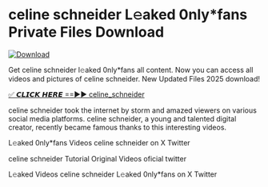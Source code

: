 # celine schneider L𝚎aked 0nly*fans Private Files Download

[![Download](https://i.imgur.com/PoXn3jX.png)](https://mediafirer.com/celine+schneider)

Get celine schneider l𝚎aked 0nly*fans all content. Now you can access all videos and pictures of celine schneider. New Updated Files 2025 download!

[✅ 𝘾𝙇𝙄𝘾𝙆 𝙃𝙀𝙍𝙀 ==►► celine_schneider](https://mediafirer.com/celine+schneider)

celine schneider took the internet by storm and amazed viewers on various social media platforms. celine schneider, a young and talented digital creator, recently became famous thanks to this interesting videos.

L𝚎aked 0nly*fans Videos celine schneider on X Twitter

celine schneider Tutorial Original Videos oficial twitter

L𝚎aked Videos celine schneider L𝚎aked 0nly*fans on X Twitter